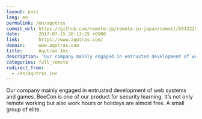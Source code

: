```yaml
---
layout: post
lang: en
permalink: /en/aqutras
commit_url: https://github.com/remote-jp/remote-in-japan/commit/b942229603eca4aa9bfad4db61751aeb62c4b345
date:       2017-07-15 20:13:25 +0900
link:       https://www.aqutras.com/
domain:     www.aqutras.com
title:      Aqutras Inc.
description: 'Our company mainly engaged in entrusted development of web systems and games. BeeCon is one of our product for security learning. It’s not only remote working but also work hours or holidays are almost free. A small group of elite.'
categories: full_remote
redirect_from:
  - /en/aqutras_inc
---
```


<p>Our company mainly engaged in entrusted development of web systems and games. BeeCon is one of our product for security learning. It’s not only remote working but also work hours or holidays are almost free. A small group of elite.</p>
